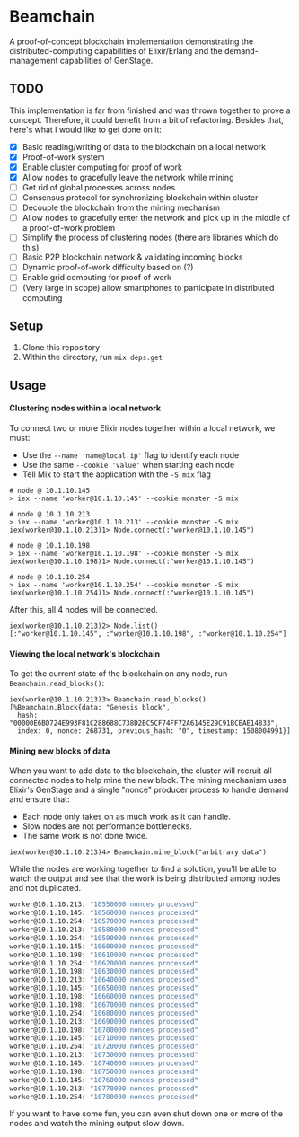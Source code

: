 # Beamchain

A proof-of-concept blockchain implementation demonstrating the distributed-computing capabilities of Elixir/Erlang and the demand-management capabilities of GenStage.

## TODO

This implementation is far from finished and was thrown together to prove a concept. Therefore, it could benefit from a bit of refactoring. Besides that, here's what I would like to get done on it:

- [x] Basic reading/writing of data to the blockchain on a local network
- [x] Proof-of-work system
- [x] Enable cluster computing for proof of work
- [x] Allow nodes to gracefully leave the network while mining
- [ ] Get rid of global processes across nodes
- [ ] Consensus protocol for synchronizing blockchain within cluster
- [ ] Decouple the blockchain from the mining mechanism
- [ ] Allow nodes to gracefully enter the network and pick up in the middle of a proof-of-work problem
- [ ] Simplify the process of clustering nodes (there are libraries which do this)
- [ ] Basic P2P blockchain network & validating incoming blocks
- [ ] Dynamic proof-of-work difficulty based on (?)
- [ ] Enable grid computing for proof of work
- [ ] (Very large in scope) allow smartphones to participate in distributed computing

## Setup

1. Clone this repository
2. Within the directory, run `mix deps.get`

## Usage

#### Clustering nodes within a local network

To connect two or more Elixir nodes together within a local network, we must:

* Use the `--name 'name@local.ip'` flag to identify each node
* Use the same `--cookie 'value'` when starting each node
* Tell Mix to start the application with the `-S mix` flag

```
# node @ 10.1.10.145
> iex --name 'worker@10.1.10.145' --cookie monster -S mix

# node @ 10.1.10.213
> iex --name 'worker@10.1.10.213' --cookie monster -S mix
iex(worker@10.1.10.213)1> Node.connect(:"worker@10.1.10.145")

# node @ 10.1.10.198
> iex --name 'worker@10.1.10.198' --cookie monster -S mix
iex(worker@10.1.10.198)1> Node.connect(:"worker@10.1.10.145")

# node @ 10.1.10.254
> iex --name 'worker@10.1.10.254' --cookie monster -S mix
iex(worker@10.1.10.254)1> Node.connect(:"worker@10.1.10.145")
```

After this, all 4 nodes will be connected.

```
iex(worker@10.1.10.213)2> Node.list()
[:"worker@10.1.10.145", :"worker@10.1.10.198", :"worker@10.1.10.254"]
```

#### Viewing the local network's blockchain

To get the current state of the blockchain on any node, run `Beamchain.read_blocks()`:

```
iex(worker@10.1.10.213)3> Beamchain.read_blocks()
[%Beamchain.Block{data: "Genesis block",
  hash: "00000E6BD724E993F81C288688C738D2BC5CF74FF72A6145E29C91BCEAE14833",
  index: 0, nonce: 268731, previous_hash: "0", timestamp: 1508004991}]
```

#### Mining new blocks of data

When you want to add data to the blockchain, the cluster will recruit all connected nodes to help mine the new block. The mining mechanism uses Elixir's GenStage and a single "nonce" producer process to handle demand and ensure that:

* Each node only takes on as much work as it can handle.
* Slow nodes are not performance bottlenecks.
* The same work is not done twice.

```
iex(worker@10.1.10.213)4> Beamchain.mine_block("arbitrary data")
```

While the nodes are working together to find a solution, you'll be able to watch the output and see that the work is being distributed among nodes and not duplicated.

```bash
worker@10.1.10.213: "10550000 nonces processed"
worker@10.1.10.145: "10560000 nonces processed"
worker@10.1.10.254: "10570000 nonces processed"
worker@10.1.10.213: "10580000 nonces processed"
worker@10.1.10.254: "10590000 nonces processed"
worker@10.1.10.145: "10600000 nonces processed"
worker@10.1.10.198: "10610000 nonces processed"
worker@10.1.10.254: "10620000 nonces processed"
worker@10.1.10.198: "10630000 nonces processed"
worker@10.1.10.213: "10640000 nonces processed"
worker@10.1.10.145: "10650000 nonces processed"
worker@10.1.10.198: "10660000 nonces processed"
worker@10.1.10.198: "10670000 nonces processed"
worker@10.1.10.254: "10680000 nonces processed"
worker@10.1.10.213: "10690000 nonces processed"
worker@10.1.10.198: "10700000 nonces processed"
worker@10.1.10.145: "10710000 nonces processed"
worker@10.1.10.254: "10720000 nonces processed"
worker@10.1.10.213: "10730000 nonces processed"
worker@10.1.10.145: "10740000 nonces processed"
worker@10.1.10.198: "10750000 nonces processed"
worker@10.1.10.145: "10760000 nonces processed"
worker@10.1.10.213: "10770000 nonces processed"
worker@10.1.10.254: "10780000 nonces processed"
```

If you want to have some fun, you can even shut down one or more of the nodes and watch the mining output slow down.
